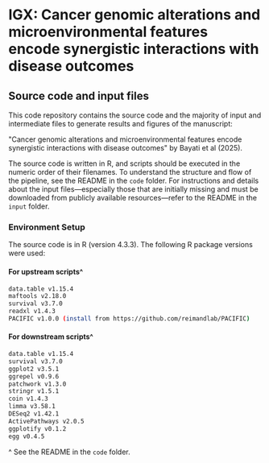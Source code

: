 # IGX: Cancer genomic alterations and microenvironmental features encode synergistic interactions with disease outcomes

## Source code and input files

This code repository contains the source code and the majority of input and intermediate files to generate results and figures of the manuscript: 

"Cancer genomic alterations and microenvironmental features encode synergistic interactions with disease outcomes" by Bayati et al (2025). 

The source code is written in R, and scripts should be executed in the numeric order of their filenames. To understand the structure and flow of the pipeline, see the README in the `code` folder. For instructions and details about the input files—especially those that are initially missing and must be downloaded from publicly available resources—refer to the README in the `input` folder.

### Environment Setup

The source code is in R (version 4.3.3). The following R package versions were used:

#### For upstream scripts^
``` bash
data.table v1.15.4 
maftools v2.18.0 
survival v3.7.0 
readxl v1.4.3
PACIFIC v1.0.0 (install from https://github.com/reimandlab/PACIFIC)
```
#### For downstream scripts^
``` bash
data.table v1.15.4
survival v3.7.0
ggplot2 v3.5.1 
ggrepel v0.9.6
patchwork v1.3.0
stringr v1.5.1
coin v1.4.3
limma v3.58.1
DESeq2 v1.42.1
ActivePathways v2.0.5
ggplotify v0.1.2
egg v0.4.5
```
^ See the README in the `code` folder.
